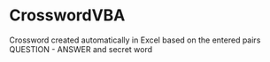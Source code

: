 # CrosswordVBA
Crossword created automatically in Excel based on the entered pairs QUESTION - ANSWER and secret word
